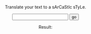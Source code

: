 <!doctype html>
<html class="no-js" lang="">

<head>
  <meta charset="utf-8">
  <title>Sarcasm Translator</title>

  <link rel="stylesheet" href="css/normalize.css">
  <link rel="stylesheet" href="css/main.css">

  <meta name="theme-color" content="#fafafa">

<p style="text-align: center;">Translate your text to a sArCaStIc sTyLe.</p>
  <script src="js/vendor/modernizr-3.8.0.min.js"></script>
  <script src="https://code.jquery.com/jquery-3.4.1.min.js" integrity="sha256-CSXorXvZcTkaix6Yvo6HppcZGetbYMGWSFlBw8HfCJo=" crossorigin="anonymous"></script>
  <script>window.jQuery || document.write('<script src="js/vendor/jquery-3.4.1.min.js"><\/script>')</script>
  <script src="js/plugins.js"></script>
  <script src="js/main.js"></script>

</head>

<body>

<div style="text-align: center;">
<input type="text" id="translate">
<button id="go">go</button>

<p>Result:</p></br>
<span id="translateResult" style="background-color: lightgray;"></span>
</div>
</body>

</html>
